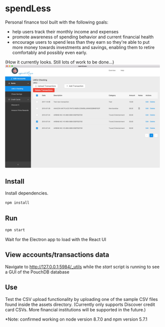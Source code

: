 # spendLess

Personal finance tool built with the following goals:

- help users track their monthly income and expenses
- promote awareness of spending behavior and current financial health
- encourage users to spend less than they earn so they're able to put more money towards investments and savings, enabling them to retire comfortably and possibly even early.

(How it currently looks. Still lots of work to be done...)
<img src="assets/screenshot-app-v0.3.0.jpg" />

## Install

Install dependencies.

```bash
npm install
```

## Run

```bash
npm start
```

Wait for the Electron app to load with the React UI

## View accounts/transactions data

Navigate to http://127.0.0.1:5984/_utils while the _start_ script is running to see a GUI of the PouchDB database

## Use

Test the CSV upload functionality by uploading one of the sample CSV files found inside the assets directory. (Currently only supports Discover credit card CSVs. More financial institutions will be supported in the future.)

\*Note: confirmed working on node version 8.7.0 and npm version 5.7.1
